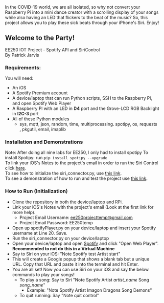 In the COVID-19 world, we are all isolated, so why not convert your Raspberry Pi into a mini dance creator with a scrolling display of your songs while also having an LED that flickers to the beat of the music? So, this project allows you to play these sick beats through your iPhone's Siri. Enjoy!

## Welcome to the Party!
EE250 IOT Project - Spotify API and SiriControl\
By Patrick Jarvis

### Requirements:
You will need:
- An iOS
- A Spotify Premium account
- A device/laptop that can run Python scripts, SSH to the Raspberry Pi, and open Spotify Web Player
- A Raspberry PI with an LED in **D4** port and the Grove-LCD RGB Backlight in **I2C-3** port
- All of these Python modules
   - sys, mqtt, json, random, time, multiprocessing. spotipy, os, requests , pkgutil, email, imaplib

### Installation and Demonstrations
Note: After doing all nine labs for EE250, I only had to install spotipy
To install Spotipy: run `pip install spotipy --upgrade`\
To link your iOS's Notes to the project's email in order to run the Siri Control click [here](https://pages.github.com/).\
To see how to initialize the siri_connector.py, use [this link](https://bing.com/).\
To see a demonstration of how to run and test the project use [this link](https://google.com/).

### How to Run (Initialization)
- Clone the repository in both the device/laptop and RPi.
- Link your iOS's Notes with the project's email (Look at the first link for more help).
  - Project Email Username: ee250projecttemp@gmail.com
  - Project Email Password: EE250temp
- Open up spotifyPlayer.py on your device/laptop and insert your Spotify username at Line 20. Save.
- Run the siri_connector.py on your device/laptop
- Open your device/laptop and open [Spotify](spotify.com) and click "Open Web Player". **Recommended to not do this in a Virtual Machine**
- Say to Siri on your iOS: "Note Spotify test Artist start"
- This will create a Google popup that shows a blank tab but a unique URL. Copy that URL and paste it into the terminal and hit Enter.
- You are all set! Now you can use Siri on your iOS and say the below commands to play your songs!
  - To play a song: Say to Siri "Note Spotify Artist *artist_name* Song *song_name*"
    - Example: "Note Spotify Artist Imagon Dragons Song Demons"
  - To quit running: Say "Note quit control"
  
